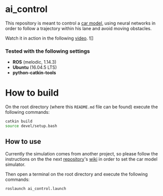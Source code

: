# ai_control
This repository is meant to control a [car model](https://github.com/AutoModelCar), using neural networks in order to follow a trajectory within his lane and avoid moving obstacles.

Watch it in action in the following [video](https://www.youtube.com/watch?v=G2VfvcxQOz4&t=86s).
![]

### Tested with the following settings
- **ROS** (melodic, 1.14.3)
- **Ubuntu** (16.04.5 LTS)
- **python-catkin-tools**

# How to build
On the root directory (where this `README.md` file can be found) execute the following commands:

```bash
catkin build
source devel/setup.bash
```
## How to use
Currently the simulation comes from another project, so please follow the instructions on the the next [repository](https://github.com/EagleKnights/EK_AutoNOMOS_Sim)'s [wiki](https://github.com/EagleKnights/Eagle_Knights-Wiki/wiki) in order to set the car model simulator.

Then open a terminal on the root directory and execute the following commands:

```bash
roslaunch ai_control.launch
```
